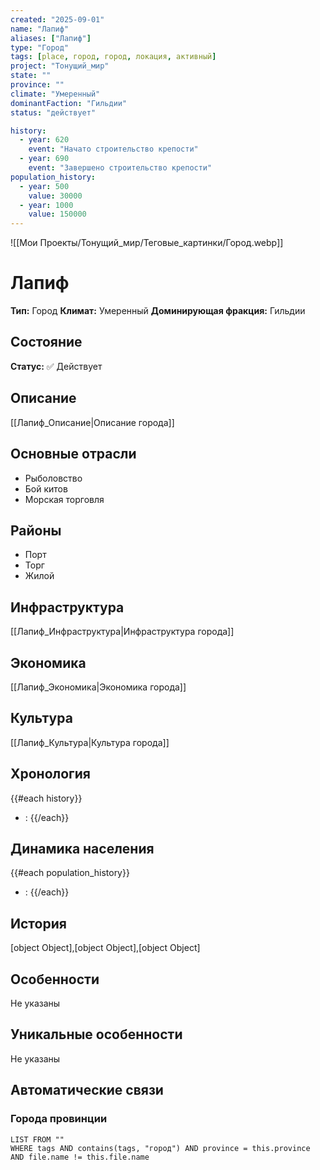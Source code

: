 ```yaml
---
created: "2025-09-01"
name: "Лапиф"
aliases: ["Лапиф"]
type: "Город"
tags: [place, город, город, локация, активный]
project: "Тонущий_мир"
state: ""
province: ""
climate: "Умеренный"
dominantFaction: "Гильдии"
status: "действует"

history:
  - year: 620
    event: "Начато строительство крепости"
  - year: 690
    event: "Завершено строительство крепости"
population_history:
  - year: 500
    value: 30000
  - year: 1000
    value: 150000
---
```


![[Мои Проекты/Тонущий_мир/Теговые_картинки/Город.webp]]

# Лапиф

**Тип:** Город
**Климат:** Умеренный
**Доминирующая фракция:** Гильдии



## Состояние


**Статус:** ✅ Действует



## Описание
[[Лапиф_Описание|Описание города]]




## Основные отрасли

- Рыболовство
- Бой китов
- Морская торговля

## Районы

- Порт
- Торг
- Жилой

## Инфраструктура
[[Лапиф_Инфраструктура|Инфраструктура города]]


## Экономика
[[Лапиф_Экономика|Экономика города]]


## Культура
[[Лапиф_Культура|Культура города]]



## Хронология
{{#each history}}
- : 
{{/each}}

## Динамика населения
{{#each population_history}}
- : 
{{/each}}

## История
[object Object],[object Object],[object Object]


## Особенности

Не указаны

## Уникальные особенности

Не указаны

## Автоматические связи

### Города провинции
```dataview
LIST FROM ""
WHERE tags AND contains(tags, "город") AND province = this.province AND file.name != this.file.name
```

